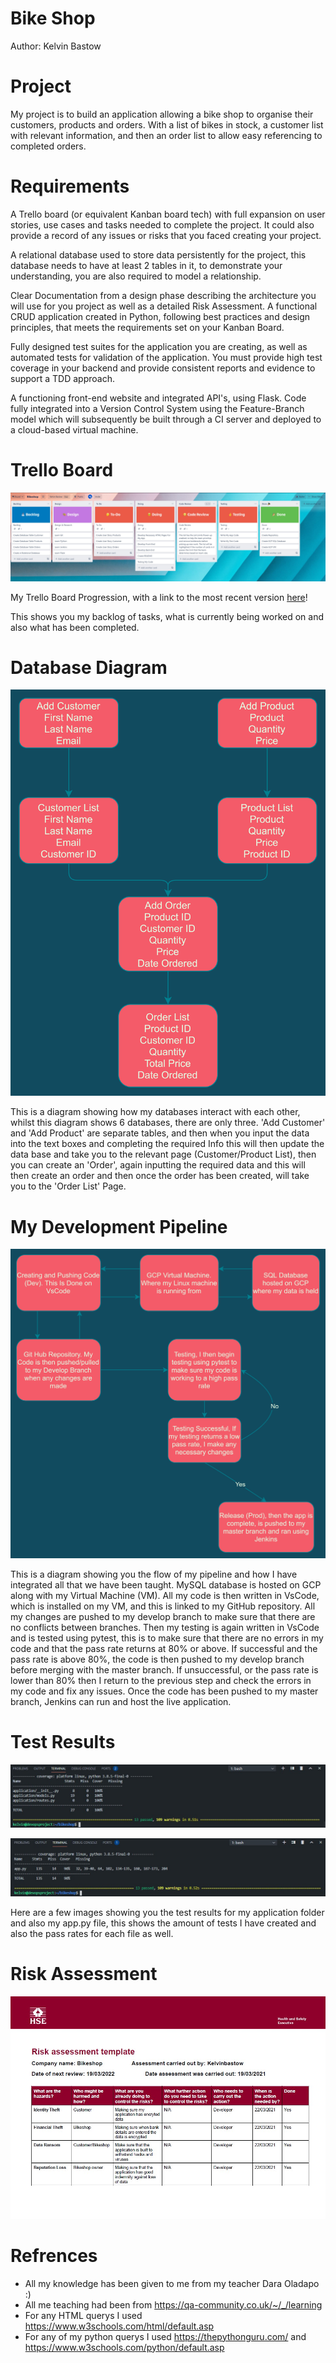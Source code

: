 # Bike Shop
Author: Kelvin Bastow

# Project

My project is to build an application allowing a bike shop to organise their customers, products and orders. With a list of bikes in stock, a customer list with relevant information, and then an order list to allow easy referencing to completed orders.

# Requirements

A Trello board (or equivalent Kanban board tech) with full expansion on user stories, use cases and tasks needed to complete the project. It could also provide a record of any issues or risks that you faced creating your project.

A relational database used to store data persistently for the project, this database needs to have at least 2 tables in it, to demonstrate your understanding, you are also required to model a relationship.

Clear Documentation from a design phase describing the architecture you will use for you project as well as a detailed Risk Assessment. A functional CRUD application created in Python, following best practices and design principles, that meets the requirements set on your Kanban Board.

Fully designed test suites for the application you are creating, as well as automated tests for validation of the application. You must provide high test coverage in your backend and provide consistent reports and evidence to support a TDD approach.

A functioning front-end website and integrated API's, using Flask. Code fully integrated into a Version Control System using the Feature-Branch model which will subsequently be built through a CI server and deployed to a cloud-based virtual machine.

# Trello Board

![Trello Board](/images/trelloboard.jpg)

My Trello Board Progression, with a link to the most recent version [here][trello-link]!

This shows you my backlog of tasks, what is currently being worked on and also what has been completed.

[trello-link]: https://trello.com/b/I7coDWDj/bikeshop

# Database Diagram

![Database Diagram](/images/bikeshoptables.png)

This is a diagram showing how my databases interact with each other, whilst this diagram shows 6 databases, there are only three. 'Add Customer' and 'Add Product' are separate tables, and then when you input the data into the text boxes and completing the required Info this will then update the data base and take you to the relevant page (Customer/Product List), then you can create an 'Order', again inputting the required data and this will then create an order and then once the order has been created, will take you to the 'Order List' Page.

# My Development Pipeline

![BikeShopPipeline](/images/bikeshoppipeline.png)

This is a diagram showing you the flow of my pipeline and how I have integrated all that we have been taught.
MySQL database is hosted on GCP along with my Virtual Machine (VM). All my code is then written in VsCode, which is installed on my VM, and this is linked to my GitHub repository. All my changes are pushed to my develop branch to make sure that there are no conflicts between branches. Then my testing is again written in VsCode and is tested using pytest, this is to make sure that there are no errors in my code and that the pass rate returns at 80% or above. If successful and the pass rate is above 80%, the code is then pushed to my develop branch before merging with the master branch. If unsuccessful, or the pass rate is lower than 80% then I return to the previous step and check the errors in my code and fix any issues. Once the code has been pushed to my master branch, Jenkins can run and host the live application.

# Test Results

![pytestapplication](/images/pytestapplication.jpg)

![pytestapp](/images/pytestapp.jpg)

Here are a few images showing you the test results for my application folder and also my app.py file, this shows the amount of tests I have created and also the pass rates for each file as well.

# Risk Assessment

![riskassesment](/images/riskassessment.jpg)


# Refrences

- All my knowledge has been given to me from my teacher Dara Oladapo :)
- All me teaching had been from https://qa-community.co.uk/~/_/learning
- For any HTML querys I used https://www.w3schools.com/html/default.asp
- For any of my python querys I used https://thepythonguru.com/ and https://www.w3schools.com/python/default.asp
